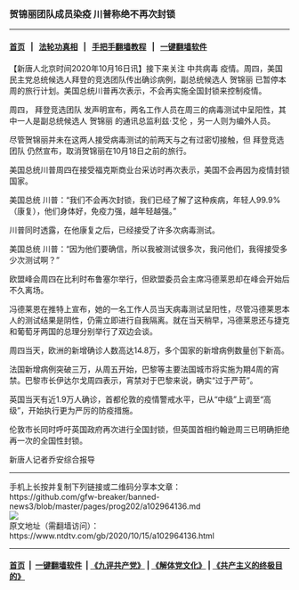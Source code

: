 ### 贺锦丽团队成员染疫 川普称绝不再次封锁
------------------------

#### [首页](https://github.com/gfw-breaker/banned-news3/blob/master/README.md) &nbsp;&nbsp;|&nbsp;&nbsp; [法轮功真相](https://github.com/begood0513/basic/blob/master/README.md)  &nbsp;&nbsp;|&nbsp;&nbsp; [手把手翻墙教程](https://github.com/gfw-breaker/guides/wiki)  &nbsp;&nbsp;|&nbsp;&nbsp; [一键翻墙软件](https://github.com/gfw-breaker/nogfw/blob/master/README.md)  



<div><div class="post_content" itemprop="articleBody">
 <p>
  【新唐人北京时间2020年10月16日讯】接下来关注
  <ok href="https://www.ntdtv.com/gb/中共病毒.htm">
   中共病毒
  </ok>
  疫情。周四，美国民主党总统候选人拜登的竞选团队传出确诊病例，副总统候选人
  <ok href="https://www.ntdtv.com/gb/贺锦丽.htm">
   贺锦丽
  </ok>
  已暂停本周的旅行计划。美国总统川普再次表示，不会再实施全国封锁来控制疫情。
 </p>
 <p>
  周四，
  <ok href="https://www.ntdtv.com/gb/拜登竞选团队.htm">
   拜登竞选团队
  </ok>
  发声明宣布，两名工作人员在周三的病毒测试中呈阳性，其中一人是副总统候选人
  <ok href="https://www.ntdtv.com/gb/贺锦丽.htm">
   贺锦丽
  </ok>
  的通讯总监利兹·艾伦 ，另一人则为编外人员。
 </p>
 <p>
  尽管贺锦丽并未在这两人接受病毒测试的前两天与之有过密切接触，但
  <ok href="https://www.ntdtv.com/gb/拜登竞选团队.htm">
   拜登竞选团队
  </ok>
  仍然宣布，取消贺锦丽在10月18日之前的旅行。
 </p>
 <p>
  美国总统川普周四在接受福克斯商业台采访时再次表示，美国不会再因为疫情封锁国家。
 </p>
 <p>
  美国总统 川普：“我们不会再次封锁，我们已经了解了这种疾病，年轻人99.9%（康复），他们身体好，免疫力强，越年轻越强。”
 </p>
 <p>
  川普同时透露，在他康复之后，已经接受了许多次病毒测试。
 </p>
 <p>
  美国总统 川普：“因为他们要确信，所以我被测试很多次，我问他们，我得接受多少次测试啊？”
 </p>
 <p>
  欧盟峰会周四在比利时布鲁塞尔举行，但欧盟委员会主席冯德莱恩却在峰会开始后不久离场。
 </p>
 <p>
  冯德莱恩在推特上宣布，她的一名工作人员当天病毒测试呈阳性，尽管冯德莱恩本人的测试结果是阴性，仍需立即进行自我隔离。就在当天稍早，冯德莱恩还与捷克和葡萄牙两国的总理分别举行了双边会谈。
 </p>
 <p>
  周四当天，欧洲的新增确诊人数高达14.8万，多个国家的新增病例数量创下新高。
 </p>
 <p>
  法国新增病例突破三万，从周五开始，巴黎等主要法国城市将实施为期4周的宵禁。巴黎市长伊达尔戈周四表示，宵禁对于巴黎来说，确实“过于严苛”。
 </p>
 <p>
  英国当天有近1.9万人确诊，首都伦敦的疫情警戒水平，已从“中级”上调至“高级”，开始执行更为严厉的防疫措施。
 </p>
 <p>
  伦敦市长同时呼吁英国政府再次进行全国封锁，但英国首相约翰逊周三已明确拒绝再一次的全国性封锁。
 </p>
 <p>
  新唐人记者乔安综合报导
 </p>
 <div class="single_ad">
 </div>
</div>
</div>
<hr/>
手机上长按并复制下列链接或二维码分享本文章：<br/>
https://github.com/gfw-breaker/banned-news3/blob/master/pages/prog202/a102964136.md <br/>
<a href='https://github.com/gfw-breaker/banned-news3/blob/master/pages/prog202/a102964136.md'><img src='https://github.com/gfw-breaker/banned-news3/blob/master/pages/prog202/a102964136.md.png'/></a> <br/>
原文地址（需翻墙访问）：https://www.ntdtv.com/gb/2020/10/15/a102964136.html


------------------------
#### [首页](https://github.com/gfw-breaker/banned-news3/blob/master/README.md) &nbsp;|&nbsp; [一键翻墙软件](https://github.com/gfw-breaker/nogfw/blob/master/README.md) &nbsp;| [《九评共产党》](https://github.com/gfw-breaker/9ping.md/blob/master/README.md#九评之一评共产党是什么) | [《解体党文化》](https://github.com/gfw-breaker/jtdwh.md/blob/master/README.md) | [《共产主义的终极目的》](https://github.com/gfw-breaker/gczydzjmd.md/blob/master/README.md)


<img src='http://gfw-breaker.win/banned-news3/pages/prog202/a102964136.md' width='0px' height='0px'/>